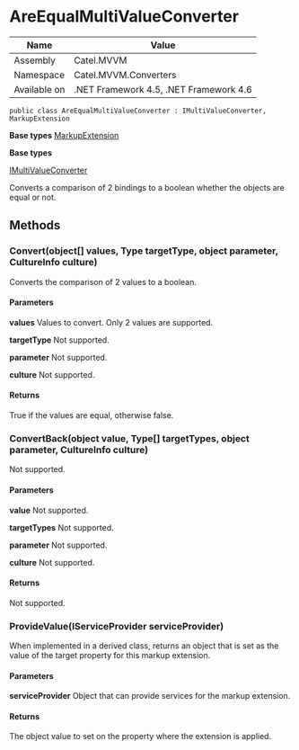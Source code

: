 

# AreEqualMultiValueConverter

Name|Value
---|---
Assembly|Catel.MVVM
Namespace|Catel.MVVM.Converters
Available on|.NET Framework 4.5, .NET Framework 4.6

```
public class AreEqualMultiValueConverter : IMultiValueConverter, MarkupExtension
```

**Base types**
[MarkupExtension]()

**Base types**

[IMultiValueConverter]()


Converts a comparison of 2 bindings to a boolean whether the 
    objects are equal or not.



## Methods

### Convert(object[] values, Type targetType, object parameter, CultureInfo culture)

Converts the comparison of 2 values to a boolean.

#### Parameters

**values**
Values to convert. Only 2 values are supported.

**targetType**
Not supported.

**parameter**
Not supported.

**culture**
Not supported.

#### Returns

True if the values are equal, otherwise false.



### ConvertBack(object value, Type[] targetTypes, object parameter, CultureInfo culture)

Not supported.

#### Parameters

**value**
Not supported.

**targetTypes**
Not supported.

**parameter**
Not supported.

**culture**
Not supported.

#### Returns

Not supported.



### ProvideValue(IServiceProvider serviceProvider)

When implemented in a derived class, returns an object that is set as the value of the target property for this markup extension.

#### Parameters

**serviceProvider**
Object that can provide services for the markup extension.

#### Returns

The object value to set on the property where the extension is applied.



